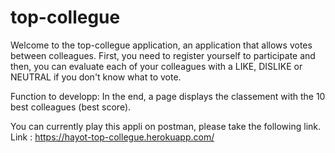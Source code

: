 # top-collegue


Welcome to the top-collegue application, an application that allows votes between colleagues.
First, you need to register yourself to participate and then, you can evaluate each of your 
colleagues with a LIKE, DISLIKE or NEUTRAL if you don't know what to vote. 

Function to developp:
In the end, a page displays the classement with the 10 best colleagues (best score).

You can currently play this appli on postman, please take the following link.
Link : https://hayot-top-collegue.herokuapp.com/
